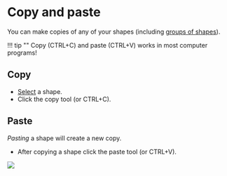 # Copy and paste

You can make copies of any of your shapes (including [groups of shapes](group-shapes.md)).

!!! tip ""
    Copy (CTRL+C) and paste (CTRL+V) works in most computer programs!

## Copy

- [Select](select-shapes.md) a shape.
- Click the copy tool (or CTRL+C).

## Paste

*Pasting* a shape will create a new copy.

- After copying a shape click the paste tool (or CTRL+V).

![](images/copy-and-paste-shapes.gif)